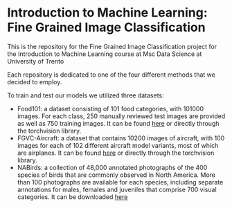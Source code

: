 # Introduction to Machine Learning: Fine Grained Image Classification

This is the repository for the Fine Grained Image Classification project for the Introduction to Machine Learning course at Msc Data Science at University of Trento

Each repository is dedicated to one of the four different methods that we decided to employ.

To train and test our models we utilized three datasets:

- Food101: a dataset consisting of 101 food categories, with 101000 images. For each class, 250 manually reviewed test images are provided as well as 750 training images. It can be found [here](https://www.kaggle.com/datasets/dansbecker/food-101) or directly through the torchvision library.
- FGVC-Aircraft: a dataset that contains 10200 images of aircraft, with 100 images for each of 102 different aircraft model variants, most of which are airplanes. It can be found [here](https://www.robots.ox.ac.uk/~vgg/data/fgvc-aircraft/) or directly through the torchvision library.
- NABirds: a collection of 48,000 annotated photographs of the 400 species of birds that are commonly observed in North America. More than 100 photographs are available for each species, including separate annotations for males, females and juveniles that comprise 700 visual categories. It can be downloaded [here](https://dl.allaboutbirds.org/nabirds)
